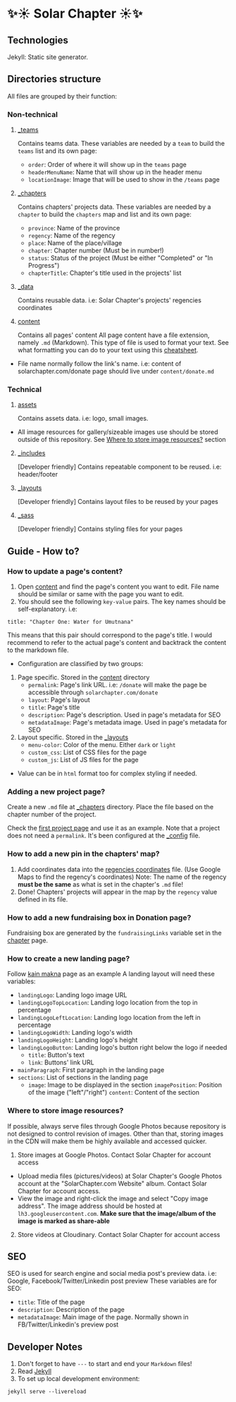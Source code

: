 ✨☀️ Solar Chapter ☀️✨
===

## Technologies
Jekyll: Static site generator.

## Directories structure
All files are grouped by their function:
### Non-technical
1. [_teams](/_teams)

    Contains teams data. These variables are needed by a `team` to build the `teams` list and its own page:
    - `order`: Order of where it will show up in the `teams` page
    - `headerMenuName`: Name that will show up in the header menu
    - `locationImage`: Image that will be used to show in the `/teams` page
2. [_chapters](/_chapters)

    Contains chapters' projects data. These variables are needed by a `chapter` to build the `chapters` map and list and its own page:
    - `province`: Name of the province
    - `regency`: Name of the regency
    - `place`: Name of the place/village
    - `chapter`: Chapter number (Must be in number!)
    - `status`: Status of the project (Must be either "Completed" or "In Progress")
    - `chapterTitle`: Chapter's title used in the projects' list
3. [_data](/_data)

    Contains reusable data. i.e: Solar Chapter's projects' regencies coordinates
4. [content](/content)

    Contains all pages' content
All page content have a file extension, namely `.md` (Markdown). This type of file is used to format your text. See what formatting you can do to your text using this [cheatsheet](https://www.markdownguide.org/cheat-sheet/).
- File name normally follow the link's name. i.e: content of solarchapter.com/donate page should live under `content/donate.md`

### Technical
1. [assets](/assets)

    Contains assets data. i.e: logo, small images.
- All image resources for gallery/sizeable images use should be stored outside of this repository. See [Where to store image resources?](#where-to-store-image-resources) section
2. [_includes](/_includes)

    [Developer friendly] Contains repeatable component to be reused. i.e: header/footer
3. [_layouts](/_layouts)

    [Developer friendly] Contains layout files to be reused by your pages
4. [_sass](/_sass)

    [Developer friendly] Contains styling files for your pages

## Guide - How to?
### How to update a page's content?
1. Open [content](/content) and find the page's content you want to edit. File name should be similar or same with the page you want to edit.
2. You should see the following `key-value` pairs. The key names should be self-explanatory.
i.e:
```
title: "Chapter One: Water for Umutnana"
```
This means that this pair should correspond to the page's title. I would recommend to refer to the actual page's content and backtrack the content to the markdown file.
- Configuration are classified by two groups:
1. Page specific. Stored in the [content](/content) directory
    - `permalink`: Page's link URL. i.e: `/donate` will make the page be accessible through `solarchapter.com/donate`
    - `layout`: Page's layout
    - `title`: Page's title
    - `description`: Page's description. Used in page's metadata for SEO
    - `metadataImage`: Page's metadata image. Used in page's metadata for SEO
2. Layout specific. Stored in the [_layouts](/_layouts)
    - `menu-color`: Color of the menu. Either `dark` or `light`
    - `custom_css`: List of CSS files for the page
    - `custom_js`: List of JS files for the page
- Value can be in `html` format too for complex styling if needed.

### Adding a new project page?
Create a new `.md` file at [_chapters](/chapters) directory. Place the file based on the chapter number of the project.

Check the [first project page](/_chapters/one/water-for-umutnana.md) and use it as an example. Note that a project does not need a `permalink`. It's been configured at the [_config](/_config.yml) file.

### How to add a new pin in the chapters' map?
1. Add coordinates data into the [regencies coordinates](/_data/regencies_coordinates.yml) file. (Use Google Maps to find the regency's coordinates)
Note: The name of the regency **must be the same** as what is set in the chapter's `.md` file!
2. Done! Chapters' projects will appear in the map by the `regency` value defined in its file.

### How to add a new fundraising box in Donation page?
Fundraising box are generated by the `fundraisingLinks` variable set in the [chapter](_chapters) page.

### How to create a new landing page?
Follow [kain makna](/_chapters/three/kain-makna.md) page as an example
A landing layout will need these variables:
- `landingLogo`: Landing logo image URL
- `landingLogoTopLocation`: Landing logo location from the top in percentage
- `landingLogoLeftLocation`: Landing logo location from the left in percentage
- `landingLogoWidth`: Landing logo's width
- `landingLogoHeight`: Landing logo's height
- `landingLogoButton`: Landing logo's button right below the logo if needed
    - `title`: Button's text
    - `link`: Buttons' link URL
- `mainParagraph`: First paragraph in the landing page
- `sections`: List of sections in the landing page
    - `image`: Image to be displayed in the section
      `imagePosition`: Position of the image ("left"/"right")
      `content`: Content of the section

### <a id="where-to-store-image-resources"></a>Where to store image resources?
If possible, always serve files through Google Photos because repository is not designed to control revision of images. Other than that, storing images in the CDN will make them be highly available and accessed quicker.
1. Store images at Google Photos. Contact Solar Chapter for account access
- Upload media files (pictures/videos) at Solar Chapter's Google Photos account at the "SolarChapter.com Website" album. Contact Solar Chapter for account access.
- View the image and right-click the image and select "Copy image address". The image address should be hosted at `lh3.googleusercontent.com`. **Make sure that the image/album of the image is marked as share-able**
2. Store videos at Cloudinary. Contact Solar Chapter for account access 

## SEO
SEO is used for search engine and social media post's preview data. i.e: Google, Facebook/Twitter/Linkedin post preview
These variables are for SEO:
- `title`: Title of the page
- `description`: Description of the page
- `metadataImage`: Main image of the page. Normally shown in FB/Twitter/Linkedin's preview post

## Developer Notes
1. Don't forget to have `---` to start and end your `Markdown` files!
2. Read [Jekyll](https://jekyllrb.com/)
3. To set up local development environment:
```
jekyll serve --livereload
```
